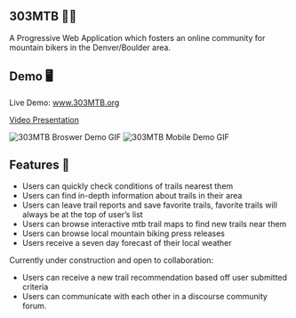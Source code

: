 ## 303MTB 🚵‍♂️
 
A Progressive Web Application which fosters an online community for mountain bikers in the Denver/Boulder area.

## Demo 🖥

Live Demo: www.303MTB.org

[Video Presentation](https://youtu.be/znnAHKrnrC4)

![303MTB Broswer Demo GIF](demo/303browserdemo640.gif)
![303MTB Mobile Demo GIF](demo/303mobile_original.gif)
 
## Features 🌟
- Users can quickly check conditions of trails nearest them
- Users can find in-depth information about trails in their area
- Users can leave trail reports and save favorite trails, favorite trails will always be at the top of user’s list
- Users can browse interactive mtb trail maps to find new trails near them
- Users can browse local mountain biking press releases
- Users receive a seven day forecast of their local weather
 
Currently under construction and open to collaboration:
- Users can receive a new trail recommendation based off user submitted criteria
- Users can communicate with each other in a discourse community forum.
